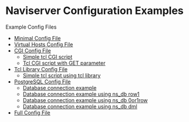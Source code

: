Naviserver Configuration Examples
=================================

Example Config Files

* [Minimal Config File](naviserver-config-minimal.md)
* [Virtual Hosts Config File](naviserver-config-virtual-host.md)
* [CGI Config File](naviserver-config-cgi.md)
  * [Simple tcl CGI script](cgi-example-tcl.md)
  * [Tcl CGI script with GET parameter](cgi-get-example-tcl.md)
* [Tcl Library Config File](naviserver-config-tcl.md)
  * [Simple tcl script using tcl library](example-tcl.md)
* [PostgreSQL Config File](naviserver-config-postgres.md)
  * [Database connection example](example-postgres.md)
  * [Database connection example using ns_db row1](example-1row-postgres.md)
  * [Database connection example using ns_db 0or1row](example-0or1row-postgres.md)
  * [Database connection example using ns_db dml](example-dml-postgres.md)
* [Full Config File](naviserver-config-full.md)
